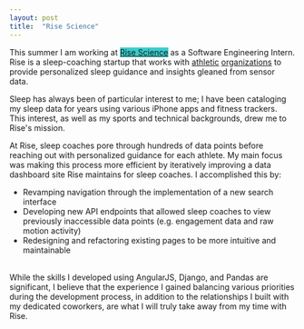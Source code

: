 ```yaml
---
layout: post
title:  "Rise Science"
---
```

This summer I am working at <span style="background-color: #39CCCC;">[Rise Science](http://risescience.com)</span> as a Software Engineering Intern. Rise is a sleep-coaching startup that works with [athletic](https://www.sporttechie.com/clemson-football-hires-rise-science-improve-team-sleep/) [organizations](https://www.americaninno.com/chicago/meet-the-startup-thats-helping-the-chicago-bulls-get-a-better-nights-sleep/) to provide personalized sleep guidance and insights gleaned from sensor data.

Sleep has always been of particular interest to me; I have been cataloging my sleep data for years using various iPhone apps and fitness trackers. This interest, as well as my sports and technical backgrounds, drew me to Rise's mission.

At Rise, sleep coaches pore through hundreds of data points before reaching out with personalized guidance for each athlete. My main focus was making this process more efficient by iteratively improving a data dashboard site Rise maintains for sleep coaches. I accomplished this by:

* Revamping navigation through the implementation of a new search interface
* Developing new API endpoints that allowed sleep coaches to view previously inaccessible data points (e.g. engagement data and raw motion activity)
* Redesigning and refactoring existing pages to be more intuitive and maintainable


<br>
While the skills I developed using AngularJS, Django, and Pandas are significant, I believe that the experience I gained balancing various priorities during the development process, in addition to the relationships I built with my dedicated coworkers, are what I will truly take away from my time with Rise.